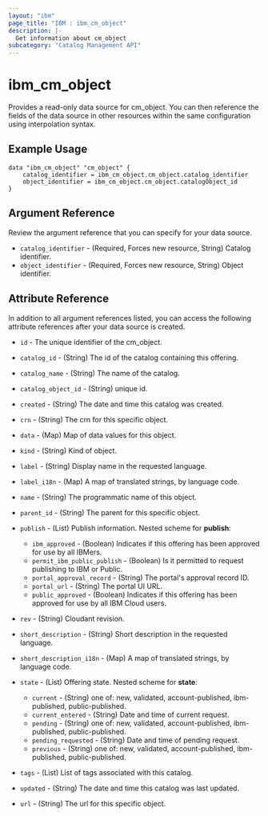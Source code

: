 ```yaml
---
layout: "ibm"
page_title: "IBM : ibm_cm_object"
description: |-
  Get information about cm_object
subcategory: "Catalog Management API"
---
```


# ibm_cm_object

Provides a read-only data source for cm_object. You can then reference the fields of the data source in other resources within the same configuration using interpolation syntax.

## Example Usage

```hcl
data "ibm_cm_object" "cm_object" {
	catalog_identifier = ibm_cm_object.cm_object.catalog_identifier
	object_identifier = ibm_cm_object.cm_object.catalogObject_id
}
```

## Argument Reference

Review the argument reference that you can specify for your data source.

* `catalog_identifier` - (Required, Forces new resource, String) Catalog identifier.
* `object_identifier` - (Required, Forces new resource, String) Object identifier.

## Attribute Reference

In addition to all argument references listed, you can access the following attribute references after your data source is created.

* `id` - The unique identifier of the cm_object.
* `catalog_id` - (String) The id of the catalog containing this offering.

* `catalog_name` - (String) The name of the catalog.

* `catalog_object_id` - (String) unique id.

* `created` - (String) The date and time this catalog was created.

* `crn` - (String) The crn for this specific object.

* `data` - (Map) Map of data values for this object.

* `kind` - (String) Kind of object.

* `label` - (String) Display name in the requested language.

* `label_i18n` - (Map) A map of translated strings, by language code.

* `name` - (String) The programmatic name of this object.

* `parent_id` - (String) The parent for this specific object.

* `publish` - (List) Publish information.
Nested scheme for **publish**:
	* `ibm_approved` - (Boolean) Indicates if this offering has been approved for use by all IBMers.
	* `permit_ibm_public_publish` - (Boolean) Is it permitted to request publishing to IBM or Public.
	* `portal_approval_record` - (String) The portal's approval record ID.
	* `portal_url` - (String) The portal UI URL.
	* `public_approved` - (Boolean) Indicates if this offering has been approved for use by all IBM Cloud users.

* `rev` - (String) Cloudant revision.

* `short_description` - (String) Short description in the requested language.

* `short_description_i18n` - (Map) A map of translated strings, by language code.

* `state` - (List) Offering state.
Nested scheme for **state**:
	* `current` - (String) one of: new, validated, account-published, ibm-published, public-published.
	* `current_entered` - (String) Date and time of current request.
	* `pending` - (String) one of: new, validated, account-published, ibm-published, public-published.
	* `pending_requested` - (String) Date and time of pending request.
	* `previous` - (String) one of: new, validated, account-published, ibm-published, public-published.

* `tags` - (List) List of tags associated with this catalog.

* `updated` - (String) The date and time this catalog was last updated.

* `url` - (String) The url for this specific object.

